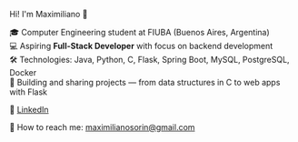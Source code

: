Hi! I'm Maximiliano 👋 


🎓 Computer Engineering student at FIUBA (Buenos Aires, Argentina)  
💻 Aspiring **Full-Stack Developer** with focus on backend development  
🛠️ Technologies: Java, Python, C, Flask, Spring Boot, MySQL, PostgreSQL, Docker  
📂 Building and sharing projects — from data structures in C to web apps with Flask

🔗 [LinkedIn](https://www.linkedin.com/in/maximiliano-leonel-sorin-8285a9337)

📧 How to reach me: maximilianosorin@gmail.com
